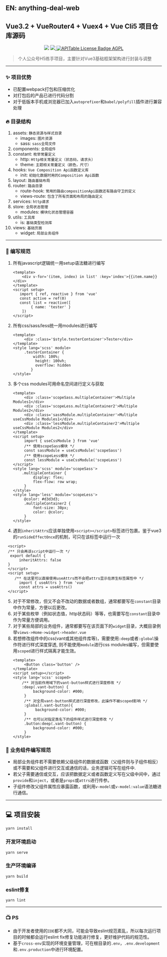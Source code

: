 ## EN: anything-deal-web
## Vue3.2 + VueRouter4 + Vuex4 + Vue Cli5 项目仓库源码
 
<p align='center'>
   <img src="https://img.shields.io/badge/Vue-@3.2-blue.svg?style=social" />
   <a target="_b lank" href="https://render.com/deploy?repo=https://github.com/apitable/apitable">
      <img src="https://img.shields.io/badge/render-deploy-5364e9" />
  </a>
  <a target="_blank" href="https://github.com/Danielqiuf/good-idea-life-stack/blob/main/LICENSE">
      <img src="https://img.shields.io/badge/LICENSE-MIT-ff69b4" alt="APITable License Badge AGPL" />
  </a>
</p>

> 个人公众号H5练手项目，主要针对Vue3基础框架架构进行封装与调整
-----------------------------------------------------------
### ✨ 项目优势
- 已配置webpack打包和压缩优化
- 对打包后的产品已进行代码分割
- 对于低版本手机或浏览器已加入`autoprefixer`和`babel/polyfill`插件进行兼容处理

### 🔥 目录结构
1. assets: `静态资源与样式目录`
   - images: `图片资源`
   - sass: `sass全局文件`
2. components: `全局组件`
3. constant: `枚举常量定义`
   - http: `Http相关常量定义（状态码，请求头）`
   - theme: `主题相关常量定义（颜色，尺寸）`
4. hooks: `Vue Composition Api函数定义库`
   - init: `初始化数据时用的Composition Api函数`
5. layout: `路由基础布局`
6. router: `路由目录`
   - route-hook: `常用的路由compositionApi函数还有路由守卫的定义`
   - views-route: `包含了所有页面和布局的路由定义`
7. services: `http请求`
8. store: `全局状态管理`
   - modules: `模块化状态管理容器`
9. utils: `工具库`
   - is: `基础类型检测库`
10. views: `基础页面`
    - widget: `局部业务组件`

------------------------------------------------------------
### 💞 编写规范
1. 所有javascript逻辑统一用setup语法糖进行编写
    ```vue
    <template>
        <div v-for='(item, index) in list' :key='index'>{{item.name}}</div>
    </template>
    <script setup>
       import { ref, reactive } from 'vue'
       const active = ref(0)
       const list = reactive([
            { name: 'tester' }
        ])
    </script>
    ```
2. 所有css/sass/less统一用modules进行编写
   ```vue
   <template>
        <div :class='$style.testerContainer'>Tester</div>
   </template>
   <style lang='scss' module>
        .testerContainer {
            width: 100%;
             height: 100vh;
             overflow: hidden
           }    
   </style>
   ```
3. 多个css modules可用命名空间进行定义与获取
   ```vue
   <template>
        <div :class='scopeSass.multipleContainer'>Multiple Modules1</div>
        <div :class='scopeLess.multipleContainer2'>Multiple Modules2</div>
        <div :class='sassModule.multipleContainer'>Multiple useCssModule Modules1</div>
        <div :class='lessModule.multipleContainer2'>Multiple useCssModule Modules2</div>
   </template>
   <script setup>
        import { useCssModule } from 'vue'
        /** 使用scopeSass模块 */
        const sassModule = useCssModule('scopeSass')
        /** 使用scopeLess模块 */
        const lessModule = useCssModule('scopeLess') 
   </script>
   <style lang='scss' module='scopeSass'>
       .multipleContainer {
            display: flex;
            flex-flow: row wrap;
        }
   </style>
   <style lang='less' module='scopeLess'>
        @color: #d3d3d3;
        .multipleContainer2 {
            font-size: 30px;
            color: @color;
        }    
   </style>
   ````
4. 遇到`inheritAttrs`应该单独使用`<script></script>`标签进行包裹。鉴于vue3的`runSideEffectOnce`的机制，可只在该标签中运行一次
  ````vue
   <script>
   /** 只会再该script中运行一次 */
    export default {
        inheritAttrs: false
   }
   </script>
   <script setup>
      /** 在这里可以直接使用useAttrs而不会把attrs显示在原生标签属性中 */
        import { useAttrs } from 'vue'
        const attrs = useAttrs()
   </script>
   ````
5. 对于不常修改，但又不会不改动的数据或者数组，通常都要写在`constant`目录中作为常量，方便以后更改。
6. 对于某些枚举（例如状态值，http状态码）等等，也需要写在`constant`目录中作为常量方便调用。
7. 对于某些局部的业务组件，通常都要写在该页面下的`widget`目录，大概目录例举`views->Home->widget->header.vue`
8. 若想修改组件中的css(vant或其他组件库等)，需要使用`:deep`或者`:global`操作符进行样式深度穿透, 则不能使用`module`进行css modules编写，但需要使用`scoped`进行样式隔离才能生效。
   ````vue
   <template>
        <Button class='button' />
   </template>
   <script setup></script>
   <style lang='scss' scoped>
       /** 对当前作用域下的vant-button样式进行深度修改 */
       :deep(.vant-button) {
            background-color: #000;
        }
        /** 对全局vant-button样式进行深度修改，此操作不被scoped影响 */
        :global(.vant-button){
             background-color: #000;
        }   
        /** 也可以对指定类名下的组件样式进行深度修改 */
        .button:deep(.vant-button) {
            background-color: #000;
        }         
   </style>
   ````

### 🧑 业务组件编写规范
- 局部业务组件若不需要依赖父级组件的数据或函数（父组件则与子组件相反）或不需要和父组件进行交互或通信的话，业务逻辑可写在组件中.
- 若父子需要通信或交互，应该把数据定义或者函数定义写在父级中间中，通过`provide`和`inject`，或者是`props`或`attrs`进行传参。
- 子组件修改父组件属性应暴露函数，或利用`v-model`或`v-model:value`语法糖进行通信。

----------------------------------------------------------------------

## ‍💻 项目安装
```
yarn install
```

### 开发环境启动
```
yarn serve
```

### 生产环境编译
```
yarn build
```

### eslint修复
```
yarn lint
```
----------------------------------------------------------------
### 📺 PS
- 由于开发者使用的`IDE`都不大同，可能会导致eslint规范紊乱，所以每次运行项目的时候都会运行eslint fix修复功能进行修复，更好维护代码的规范性。
- 基于`cross-env`实现的环境变量管理，可在根目录的`.env`，`.env.development`和`.env.production`中进行环境配置。
